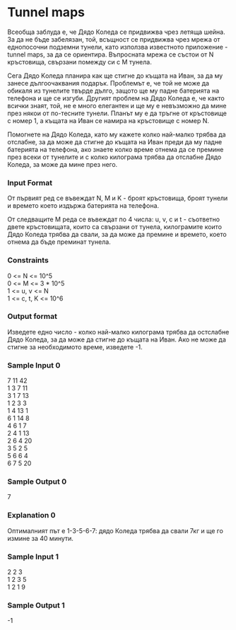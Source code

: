 # Tunnel maps

Всеобща заблуда е, че Дядо Коледа се придвижва чрез летяща шейна. За да не бъде забелязан, той, всъщност се придвижва чрез мрежа от еднопосочни подземни тунели, като използва известното приложение - tunnel maps, за да се ориентира. Въпросната мрежа се състои от N кръстовища, свързани помежду си с M тунела.

Сега Дядо Kоледа планира как ще стигне до къщата на Иван, за да му занесе дългоочаквания подарък. Проблемът е, че той не може да обикаля из тунелите твърде дълго, защото ще му падне батерията на телефона и ще се изгуби. Другият проблем на Дядо Коледа е, че както всички знаят, той, не е много елегантен и ще му е невъзможно да мине през някои от по-тесните тунели. Планът му е да тръгне от кръстовище с номер 1, а къщата на Иван се намира на кръстовище с номер N.

Помогнете на Дядо Коледа, като му кажете колко най-малко трябва да отслабне, за да може да стигне до къщата на Иван преди да му падне батерията на телефона, ако знаете колко време отнема да се премине през всеки от тунелите и с колко килограма трябва да отслабне Дядо Коледа, за може да мине през него.

### Input Format

От първият ред се въвеждат N, M и K - броят кръстовища, броят тунели и времето което издържа батерията на телефона.

От следващите M реда се въвеждат по 4 числа: u, v, c и t - съответно двете кръстовищата, които са свързани от тунела, килограмите които Дядо Коледа трябва да свали, за да може да премине и времето, което отнема да бъде преминат тунела.

### Constraints

0 <= N <= 10^5 <br>
0 <= M <= 3 * 10^5 <br>
1 <= u, v <= N <br>
1 <= c, t, K <= 10^6

### Output format

Изведете едно число - колко най-малко килограма трябва да остслабне Дядо Коледа, за да може да стигне до къщата на Иван. Ако не може да стигне за необходимото време, изведете -1.

### Sample Input 0

7 11 42 <br>
1 3 7 11 <br>
3 1 7 13 <br>
1 2 3 3 <br>
1 4 13 1 <br>
6 1 14 8 <br>
4 6 1 7 <br>
2 4 1 13 <br>
2 6 4 20 <br>
3 5 2 5 <br>
5 6 6 4 <br>
6 7 5 20

### Sample Output 0

7

### Explanation 0

Оптималният път е 1-3-5-6-7: дядо Коледа трябва да свали 7кг и ще го измине за 40 минути.

### Sample Input 1

2 2 3 <br>
1 2 3 5 <br>
1 2 1 9

### Sample Output 1

-1
